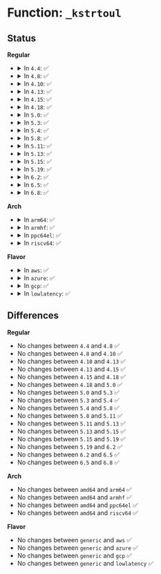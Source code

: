 # Function: <code>_kstrtoul</code>

## Status
<b>Regular</b>
<ul>
<li>
<details>
<summary>In <code>4.4</code>: ✅</summary>

```c
int _kstrtoul(const char *s, unsigned int base, long unsigned int *res);
```

**Collision:** Unique Global

**Inline:** No

**Transformation:** False

**Instances:**

```
In lib/kstrtox.c (ffffffff81401df0)
Location: lib/kstrtox.c:171
Inline: False
```
**Symbols:**

```
ffffffff81401df0-ffffffff81401e47: _kstrtoul (STB_GLOBAL)
```
</details>
</li>
<li>
<details>
<summary>In <code>4.8</code>: ✅</summary>

```c
int _kstrtoul(const char *s, unsigned int base, long unsigned int *res);
```

**Collision:** Unique Global

**Inline:** No

**Transformation:** False

**Instances:**

```
In lib/kstrtox.c (ffffffff814498a0)
Location: lib/kstrtox.c:171
Inline: False
```
**Symbols:**

```
ffffffff814498a0-ffffffff814498f7: _kstrtoul (STB_GLOBAL)
```
</details>
</li>
<li>
<details>
<summary>In <code>4.10</code>: ✅</summary>

```c
int _kstrtoul(const char *s, unsigned int base, long unsigned int *res);
```

**Collision:** Unique Global

**Inline:** No

**Transformation:** False

**Instances:**

```
In lib/kstrtox.c (ffffffff81468260)
Location: lib/kstrtox.c:167
Inline: False
```
**Symbols:**

```
ffffffff81468260-ffffffff814682b7: _kstrtoul (STB_GLOBAL)
```
</details>
</li>
<li>
<details>
<summary>In <code>4.13</code>: ✅</summary>

```c
int _kstrtoul(const char *s, unsigned int base, long unsigned int *res);
```

**Collision:** Unique Global

**Inline:** No

**Transformation:** False

**Instances:**

```
In lib/kstrtox.c (ffffffff8146d960)
Location: lib/kstrtox.c:169
Inline: False
```
**Symbols:**

```
ffffffff8146d960-ffffffff8146d9b7: _kstrtoul (STB_GLOBAL)
```
</details>
</li>
<li>
<details>
<summary>In <code>4.15</code>: ✅</summary>

```c
int _kstrtoul(const char *s, unsigned int base, long unsigned int *res);
```

**Collision:** Unique Global

**Inline:** No

**Transformation:** False

**Instances:**

```
In lib/kstrtox.c (ffffffff81499c90)
Location: lib/kstrtox.c:170
Inline: False
```
**Symbols:**

```
ffffffff81499c90-ffffffff81499ce7: _kstrtoul (STB_GLOBAL)
```
</details>
</li>
<li>
<details>
<summary>In <code>4.18</code>: ✅</summary>

```c
int _kstrtoul(const char *s, unsigned int base, long unsigned int *res);
```

**Collision:** Unique Global

**Inline:** No

**Transformation:** False

**Instances:**

```
In lib/kstrtox.c (ffffffff814cef40)
Location: lib/kstrtox.c:170
Inline: False
```
**Symbols:**

```
ffffffff814cef40-ffffffff814cef97: _kstrtoul (STB_GLOBAL)
```
</details>
</li>
<li>
<details>
<summary>In <code>5.0</code>: ✅</summary>

```c
int _kstrtoul(const char *s, unsigned int base, long unsigned int *res);
```

**Collision:** Unique Global

**Inline:** No

**Transformation:** False

**Instances:**

```
In lib/kstrtox.c (ffffffff814e3850)
Location: lib/kstrtox.c:170
Inline: False
```
**Symbols:**

```
ffffffff814e3850-ffffffff814e38a7: _kstrtoul (STB_GLOBAL)
```
</details>
</li>
<li>
<details>
<summary>In <code>5.3</code>: ✅</summary>

```c
int _kstrtoul(const char *s, unsigned int base, long unsigned int *res);
```

**Collision:** Unique Global

**Inline:** No

**Transformation:** False

**Instances:**

```
In lib/kstrtox.c (ffffffff8150fc30)
Location: lib/kstrtox.c:170
Inline: False
```
**Symbols:**

```
ffffffff8150fc30-ffffffff8150fc87: _kstrtoul (STB_GLOBAL)
```
</details>
</li>
<li>
<details>
<summary>In <code>5.4</code>: ✅</summary>

```c
int _kstrtoul(const char *s, unsigned int base, long unsigned int *res);
```

**Collision:** Unique Global

**Inline:** No

**Transformation:** False

**Instances:**

```
In lib/kstrtox.c (ffffffff8152db30)
Location: lib/kstrtox.c:170
Inline: False
```
**Symbols:**

```
ffffffff8152db30-ffffffff8152db87: _kstrtoul (STB_GLOBAL)
```
</details>
</li>
<li>
<details>
<summary>In <code>5.8</code>: ✅</summary>

```c
int _kstrtoul(const char *s, unsigned int base, long unsigned int *res);
```

**Collision:** Unique Global

**Inline:** No

**Transformation:** False

**Instances:**

```
In lib/kstrtox.c (ffffffff815919c0)
Location: lib/kstrtox.c:170
Inline: False
```
**Symbols:**

```
ffffffff815919c0-ffffffff81591a16: _kstrtoul (STB_GLOBAL)
```
</details>
</li>
<li>
<details>
<summary>In <code>5.11</code>: ✅</summary>

```c
int _kstrtoul(const char *s, unsigned int base, long unsigned int *res);
```

**Collision:** Unique Global

**Inline:** No

**Transformation:** False

**Instances:**

```
In lib/kstrtox.c (ffffffff815ae500)
Location: lib/kstrtox.c:168
Inline: False
```
**Symbols:**

```
ffffffff815ae500-ffffffff815ae556: _kstrtoul (STB_GLOBAL)
```
</details>
</li>
<li>
<details>
<summary>In <code>5.13</code>: ✅</summary>

```c
int _kstrtoul(const char *s, unsigned int base, long unsigned int *res);
```

**Collision:** Unique Global

**Inline:** No

**Transformation:** False

**Instances:**

```
In lib/kstrtox.c (ffffffff815b9000)
Location: lib/kstrtox.c:175
Inline: False
```
**Symbols:**

```
ffffffff815b9000-ffffffff815b9056: _kstrtoul (STB_GLOBAL)
```
</details>
</li>
<li>
<details>
<summary>In <code>5.15</code>: ✅</summary>

```c
int _kstrtoul(const char *s, unsigned int base, long unsigned int *res);
```

**Collision:** Unique Global

**Inline:** No

**Transformation:** False

**Instances:**

```
In lib/kstrtox.c (ffffffff8161f870)
Location: lib/kstrtox.c:176
Inline: False
```
**Symbols:**

```
ffffffff8161f870-ffffffff8161f8c6: _kstrtoul (STB_GLOBAL)
```
</details>
</li>
<li>
<details>
<summary>In <code>5.19</code>: ✅</summary>

```c
int _kstrtoul(const char *s, unsigned int base, long unsigned int *res);
```

**Collision:** Unique Global

**Inline:** No

**Transformation:** False

**Instances:**

```
In lib/kstrtox.c (ffffffff816edcb0)
Location: lib/kstrtox.c:181
Inline: False
```
**Symbols:**

```
ffffffff816edcb0-ffffffff816edd0d: _kstrtoul (STB_GLOBAL)
```
</details>
</li>
<li>
<details>
<summary>In <code>6.2</code>: ✅</summary>

```c
int _kstrtoul(const char *s, unsigned int base, long unsigned int *res);
```

**Collision:** Unique Global

**Inline:** No

**Transformation:** False

**Instances:**

```
In lib/kstrtox.c (ffffffff817de730)
Location: lib/kstrtox.c:181
Inline: False
```
**Symbols:**

```
ffffffff817de730-ffffffff817de78d: _kstrtoul (STB_GLOBAL)
```
</details>
</li>
<li>
<details>
<summary>In <code>6.5</code>: ✅</summary>

```c
int _kstrtoul(const char *s, unsigned int base, long unsigned int *res);
```

**Collision:** Unique Global

**Inline:** No

**Transformation:** False

**Instances:**

```
In lib/kstrtox.c (ffffffff8181df10)
Location: lib/kstrtox.c:181
Inline: False
```
**Symbols:**

```
ffffffff8181df10-ffffffff8181df6d: _kstrtoul (STB_GLOBAL)
```
</details>
</li>
<li>
<details>
<summary>In <code>6.8</code>: ✅</summary>

```c
int _kstrtoul(const char *s, unsigned int base, long unsigned int *res);
```

**Collision:** Unique Global

**Inline:** No

**Transformation:** False

**Instances:**

```
In lib/kstrtox.c (ffffffff81863d80)
Location: lib/kstrtox.c:181
Inline: False
```
**Symbols:**

```
ffffffff81863d80-ffffffff81863ddd: _kstrtoul (STB_GLOBAL)
```
</details>
</li>
</ul>
<b>Arch</b>
<ul>
<li>
<details>
<summary>In <code>arm64</code>: ✅</summary>

```c
int _kstrtoul(const char *s, unsigned int base, long unsigned int *res);
```

**Collision:** Unique Global

**Inline:** No

**Transformation:** False

**Instances:**

```
In lib/kstrtox.c (ffff800010639f28)
Location: lib/kstrtox.c:170
Inline: False
```
**Symbols:**

```
ffff800010639f28-ffff800010639f90: _kstrtoul (STB_GLOBAL)
```
</details>
</li>
<li>
<details>
<summary>In <code>armhf</code>: ✅</summary>

```c
int _kstrtoul(const char *s, unsigned int base, long unsigned int *res);
```

**Collision:** Unique Global

**Inline:** No

**Transformation:** False

**Instances:**

```
In lib/kstrtox.c (c07df8dc)
Location: lib/kstrtox.c:170
Inline: False
Direct callers:
  - kernel/params.c:param_set_ulong
  - kernel/ksysfs.c:kexec_crash_size_store
  - kernel/power/main.c:pm_freeze_timeout_store
  - kernel/power/main.c:pm_debug_messages_store
  - kernel/power/main.c:pm_print_times_store
  - kernel/power/main.c:pm_async_store
  - kernel/rcu/tree.c:param_set_next_fqs_jiffies
  - kernel/rcu/tree.c:param_set_first_fqs_jiffies
  - kernel/trace/trace.c:ftrace_trace_snapshot_callback
  - kernel/trace/trace.c:set_tracing_thresh
  - kernel/trace/trace.c:trace_pid_write
  - kernel/trace/trace_events.c:event_enable_func
  - kernel/trace/trace_events_trigger.c:event_enable_trigger_func
  - kernel/trace/trace_events_trigger.c:event_trigger_callback
  - kernel/trace/trace_kprobe.c:trace_kprobe_create
  - kernel/trace/trace_probe.c:parse_probe_arg
  - kernel/trace/trace_probe.c:parse_probe_arg
  - kernel/trace/trace_probe.c:parse_probe_arg
  - kernel/trace/trace_probe.c:find_fetch_type
  - kernel/trace/trace_uprobe.c:trace_uprobe_create
  - kernel/trace/trace_uprobe.c:trace_uprobe_create
  - kernel/events/core.c:perf_event_set_filter
  - kernel/events/core.c:perf_event_set_filter
  - mm/backing-dev.c:read_ahead_kb_store
  - mm/ksm.c:stable_node_chains_prune_millisecs_store
  - mm/ksm.c:run_store
  - mm/ksm.c:pages_to_scan_store
  - mm/ksm.c:sleep_millisecs_store
  - mm/slub.c:min_partial_store
  - fs/ext4/sysfs.c:ext4_attr_store
  - fs/ext4/sysfs.c:ext4_attr_store
  - security/keys/trusted.c:getoptions
  - security/keys/trusted.c:getoptions
  - security/keys/trusted.c:getoptions
  - security/selinux/hooks.c:checkreqprot_setup
  - security/selinux/hooks.c:selinux_enabled_setup
  - security/selinux/hooks.c:enforcing_setup
  - security/apparmor/lsm.c:apparmor_enabled_setup
  - security/integrity/integrity_audit.c:integrity_audit_setup
  - security/integrity/ima/ima_policy.c:ima_parse_rule
  - security/integrity/ima/ima_policy.c:ima_parse_rule
  - security/integrity/ima/ima_policy.c:ima_parse_rule
  - block/blk-sysfs.c:queue_poll_store
  - block/blk-sysfs.c:queue_rq_affinity_store
  - block/blk-sysfs.c:queue_nomerges_store
  - block/blk-sysfs.c:queue_store_iostats
  - block/blk-sysfs.c:queue_store_random
  - block/blk-sysfs.c:queue_store_nonrot
  - block/blk-sysfs.c:queue_max_sectors_store
  - block/blk-sysfs.c:queue_discard_max_store
  - block/blk-sysfs.c:queue_ra_store
  - block/blk-sysfs.c:queue_requests_store
  - lib/kstrtox.c:kstrtoul_from_user
  - drivers/pci/pci-sysfs.c:reset_store
  - drivers/pci/pci-sysfs.c:bus_rescan_store
  - drivers/pci/pci-sysfs.c:remove_store
  - drivers/pci/pci-sysfs.c:dev_rescan_store
  - drivers/pci/pci-sysfs.c:rescan_store
  - drivers/pci/pci-sysfs.c:msi_bus_store
  - drivers/pci/pci-sysfs.c:enable_store
  - drivers/pci/pci-sysfs.c:broken_parity_status_store
  - drivers/pci/msi.c:msi_mode_show
  - drivers/video/backlight/backlight.c:brightness_store
  - drivers/video/backlight/backlight.c:bl_power_store
  - drivers/tty/sysrq.c:sysrq_reset_seq_param_set
  - drivers/base/core.c:device_store_ulong
  - drivers/mfd/aat2870-core.c:aat2870_reg_write_file
  - drivers/mfd/aat2870-core.c:aat2870_reg_write_file
  - drivers/scsi/scsi_sysfs.c:store_shost_eh_deadline
  - drivers/scsi/sd.c:max_write_same_blocks_store
  - drivers/rtc/sysfs.c:max_user_freq_store
  - drivers/watchdog/aspeed_wdt.c:access_cs0_store
  - drivers/md/md.c:add_named_array
  - drivers/md/md.c:chunk_size_store
  - drivers/md/md-bitmap.c:chunksize_store
  - drivers/md/md-bitmap.c:backlog_store
  - drivers/md/md-bitmap.c:space_store
  - drivers/edac/edac_mc_sysfs.c:mci_sdram_scrub_rate_store
  - drivers/leds/led-class.c:brightness_store
  - net/core/net-sysfs.c:store_rps_dev_flow_table_cnt
  - net/ipv4/tcp.c:set_thash_entries
  - net/ipv4/udp.c:set_uhash_entries
  - net/rfkill/core.c:state_store
  - net/rfkill/core.c:soft_store
  - net/dns_resolver/dns_key.c:dns_resolver_preparse
```
**Symbols:**

```
c07df8dc-c07df95c: _kstrtoul (STB_GLOBAL)
```
</details>
</li>
<li>
<details>
<summary>In <code>ppc64el</code>: ✅</summary>

```c
int _kstrtoul(const char *s, unsigned int base, long unsigned int *res);
```

**Collision:** Unique Global

**Inline:** No

**Transformation:** False

**Instances:**

```
In lib/kstrtox.c (c0000000007e0b90)
Location: lib/kstrtox.c:170
Inline: False
```
**Symbols:**

```
c0000000007e0b90-c0000000007e0c18: _kstrtoul (STB_GLOBAL)
```
</details>
</li>
<li>
<details>
<summary>In <code>riscv64</code>: ✅</summary>

```c
int _kstrtoul(const char *s, unsigned int base, long unsigned int *res);
```

**Collision:** Unique Global

**Inline:** No

**Transformation:** False

**Instances:**

```
In lib/kstrtox.c (ffffffe0004667fa)
Location: lib/kstrtox.c:170
Inline: False
```
**Symbols:**

```
ffffffe0004667fa-ffffffe000466836: _kstrtoul (STB_GLOBAL)
```
</details>
</li>
</ul>
<b>Flavor</b>
<ul>
<li>
<details>
<summary>In <code>aws</code>: ✅</summary>

```c
int _kstrtoul(const char *s, unsigned int base, long unsigned int *res);
```

**Collision:** Unique Global

**Inline:** No

**Transformation:** False

**Instances:**

```
In lib/kstrtox.c (ffffffff81526110)
Location: lib/kstrtox.c:170
Inline: False
```
**Symbols:**

```
ffffffff81526110-ffffffff81526167: _kstrtoul (STB_GLOBAL)
```
</details>
</li>
<li>
<details>
<summary>In <code>azure</code>: ✅</summary>

```c
int _kstrtoul(const char *s, unsigned int base, long unsigned int *res);
```

**Collision:** Unique Global

**Inline:** No

**Transformation:** False

**Instances:**

```
In lib/kstrtox.c (ffffffff815163f0)
Location: lib/kstrtox.c:170
Inline: False
```
**Symbols:**

```
ffffffff815163f0-ffffffff81516447: _kstrtoul (STB_GLOBAL)
```
</details>
</li>
<li>
<details>
<summary>In <code>gcp</code>: ✅</summary>

```c
int _kstrtoul(const char *s, unsigned int base, long unsigned int *res);
```

**Collision:** Unique Global

**Inline:** No

**Transformation:** False

**Instances:**

```
In lib/kstrtox.c (ffffffff815221a0)
Location: lib/kstrtox.c:170
Inline: False
```
**Symbols:**

```
ffffffff815221a0-ffffffff815221f7: _kstrtoul (STB_GLOBAL)
```
</details>
</li>
<li>
<details>
<summary>In <code>lowlatency</code>: ✅</summary>

```c
int _kstrtoul(const char *s, unsigned int base, long unsigned int *res);
```

**Collision:** Unique Global

**Inline:** No

**Transformation:** False

**Instances:**

```
In lib/kstrtox.c (ffffffff8153bb20)
Location: lib/kstrtox.c:170
Inline: False
```
**Symbols:**

```
ffffffff8153bb20-ffffffff8153bb77: _kstrtoul (STB_GLOBAL)
```
</details>
</li>
</ul>

## Differences
<b>Regular</b>
<ul>
<li>
No changes between <code>4.4</code> and <code>4.8</code> ✅
</li>
<li>
No changes between <code>4.8</code> and <code>4.10</code> ✅
</li>
<li>
No changes between <code>4.10</code> and <code>4.13</code> ✅
</li>
<li>
No changes between <code>4.13</code> and <code>4.15</code> ✅
</li>
<li>
No changes between <code>4.15</code> and <code>4.18</code> ✅
</li>
<li>
No changes between <code>4.18</code> and <code>5.0</code> ✅
</li>
<li>
No changes between <code>5.0</code> and <code>5.3</code> ✅
</li>
<li>
No changes between <code>5.3</code> and <code>5.4</code> ✅
</li>
<li>
No changes between <code>5.4</code> and <code>5.8</code> ✅
</li>
<li>
No changes between <code>5.8</code> and <code>5.11</code> ✅
</li>
<li>
No changes between <code>5.11</code> and <code>5.13</code> ✅
</li>
<li>
No changes between <code>5.13</code> and <code>5.15</code> ✅
</li>
<li>
No changes between <code>5.15</code> and <code>5.19</code> ✅
</li>
<li>
No changes between <code>5.19</code> and <code>6.2</code> ✅
</li>
<li>
No changes between <code>6.2</code> and <code>6.5</code> ✅
</li>
<li>
No changes between <code>6.5</code> and <code>6.8</code> ✅
</li>
</ul>
<b>Arch</b>
<ul>
<li>
No changes between <code>amd64</code> and <code>arm64</code> ✅
</li>
<li>
No changes between <code>amd64</code> and <code>armhf</code> ✅
</li>
<li>
No changes between <code>amd64</code> and <code>ppc64el</code> ✅
</li>
<li>
No changes between <code>amd64</code> and <code>riscv64</code> ✅
</li>
</ul>
<b>Flavor</b>
<ul>
<li>
No changes between <code>generic</code> and <code>aws</code> ✅
</li>
<li>
No changes between <code>generic</code> and <code>azure</code> ✅
</li>
<li>
No changes between <code>generic</code> and <code>gcp</code> ✅
</li>
<li>
No changes between <code>generic</code> and <code>lowlatency</code> ✅
</li>
</ul>
